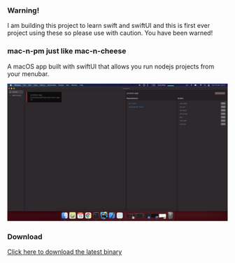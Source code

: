 ###  Warning!
I am building this project to learn swift and swiftUI and this is first ever project using these so please use with caution. You have been warned!

###  mac-n-pm just like mac-n-cheese
A macOS app built with swiftUI that allows you run nodejs projects from your menubar.

![Landing page](./screenshots/Screenshot-2021-01-19-at-02.27.45.png)

### Download
[Click here to download the latest binary](./binary/macnpm.app)
